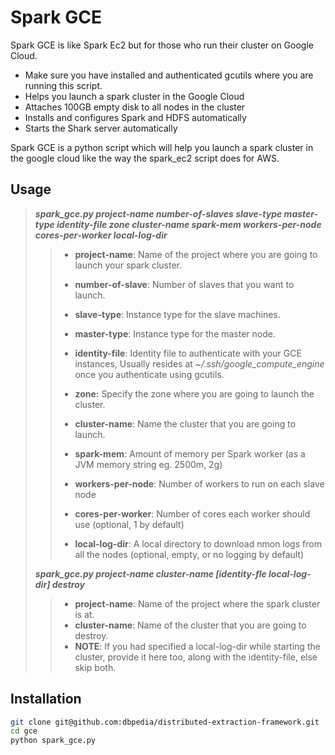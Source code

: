 Spark GCE
=========

Spark GCE is like Spark Ec2 but for those who run their cluster on Google Cloud.

  - Make sure you have installed and authenticated gcutils where you are running this script.
  - Helps you launch a spark cluster in the Google Cloud
  - Attaches 100GB empty disk to all nodes in the cluster
  - Installs and configures Spark and HDFS automatically
  - Starts the Shark server automatically

Spark GCE is a python script which will help you launch a spark cluster in the google cloud like the way the spark_ec2 script does for AWS.

Usage
-----

> ***spark_gce.py project-name number-of-slaves slave-type master-type identity-file zone cluster-name spark-mem workers-per-node cores-per-worker local-log-dir***
>
>>
>> - **project-name**: Name of the project where you are going to launch your spark cluster.
>>
>> - **number-of-slave**: Number of slaves that you want to launch.
>>
>> - **slave-type**: Instance type for the slave machines.
>>
>> - **master-type**: Instance type for the master node.
>>
>> - **identity-file**: Identity file to authenticate with your GCE instances, Usually resides at *~/.ssh/google_compute_engine* once you authenticate using gcutils.
>>
>> - **zone:** Specify the zone where you are going to launch the cluster.
>>
>> - **cluster-name**: Name the cluster that you are going to launch.
>>
>> - **spark-mem**: Amount of memory per Spark worker (as a JVM memory string eg. 2500m, 2g)
>>
>> - **workers-per-node**: Number of workers to run on each slave node
>>
>> - **cores-per-worker**: Number of cores each worker should use (optional, 1 by default)
>>
>> - **local-log-dir**: A local directory to download nmon logs from all the nodes (optional, empty, or no logging by default)
>>
>
> ***spark_gce.py project-name cluster-name [identity-fle local-log-dir] destroy***
>
>> - **project-name**: Name of the project where the spark cluster is at.
>> - **cluster-name**: Name of the cluster that you are going to destroy.
>> - **NOTE**: If you had specified a local-log-dir while starting the cluster, provide it here too, along with the identity-file, else skip both.


Installation
--------------

```sh
git clone git@github.com:dbpedia/distributed-extraction-framework.git
cd gce
python spark_gce.py
```
